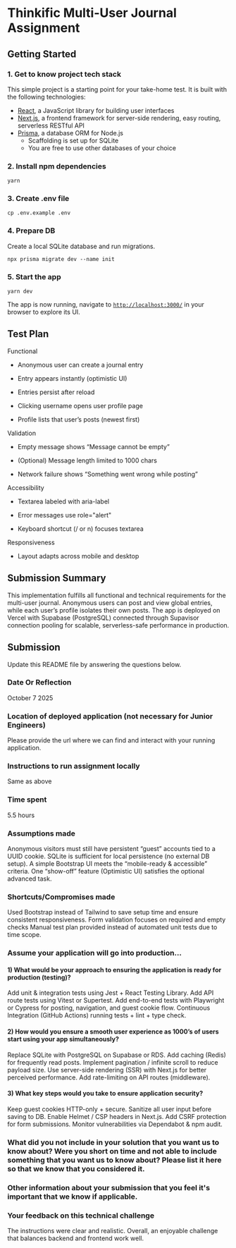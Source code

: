 # Thinkific Multi-User Journal Assignment

## Getting Started

### 1. Get to know project tech stack

This simple project is a starting point for your take-home test. It is built with the following technologies:

- [React](https://reactjs.org/), a JavaScript library for building user interfaces
- [Next.js](https://nextjs.org/), a frontend framework for server-side rendering, easy routing, serverless RESTful API
- [Prisma](https://www.prisma.io/), a database ORM for Node.js
  - Scaffolding is set up for SQLite
  - You are free to use other databases of your choice

### 2. Install npm dependencies

```
yarn
```

### 3. Create .env file

```
cp .env.example .env
```

### 4. Prepare DB

Create a local SQLite database and run migrations.

```
npx prisma migrate dev --name init
```

### 5. Start the app

```
yarn dev
```

The app is now running, navigate to [`http://localhost:3000/`](http://localhost:3000/) in your browser to explore its UI.


## Test Plan
Functional

- Anonymous user can create a journal entry

- Entry appears instantly (optimistic UI)

- Entries persist after reload

- Clicking username opens user profile page

- Profile lists that user’s posts (newest first)

Validation

- Empty message shows “Message cannot be empty”

- (Optional) Message length limited to 1000 chars

- Network failure shows “Something went wrong while posting”

Accessibility

- Textarea labeled with aria-label

- Error messages use role="alert"

- Keyboard shortcut (/ or n) focuses textarea

Responsiveness

- Layout adapts across mobile and desktop

## Submission Summary

This implementation fulfills all functional and technical requirements for the multi-user journal. Anonymous users can post and view global entries, while each user’s profile isolates their own posts. The app is deployed on Vercel with Supabase (PostgreSQL) connected through Supavisor connection pooling for scalable, serverless-safe performance in production.


## Submission

Update this README file by answering the questions below.

### Date Or Reflection

October 7 2025

### Location of deployed application (not necessary for Junior Engineers)

Please provide the url where we can find and interact with your running application.

### Instructions to run assignment locally

Same as above

### Time spent

5.5 hours

### Assumptions made

Anonymous visitors must still have persistent “guest” accounts tied to a UUID cookie.
SQLite is sufficient for local persistence (no external DB setup).
A simple Bootstrap UI meets the “mobile-ready & accessible” criteria.
One “show-off” feature (Optimistic UI) satisfies the optional advanced task.

### Shortcuts/Compromises made

Used Bootstrap instead of Tailwind to save setup time and ensure consistent responsiveness.
Form validation focuses on required and empty checks
Manual test plan provided instead of automated unit tests due to time scope.

### Assume your application will go into production...

#### 1) What would be your approach to ensuring the application is ready for production (testing)?

Add unit & integration tests using Jest + React Testing Library.
Add API route tests using Vitest or Supertest.
Add end-to-end tests with Playwright or Cypress for posting, navigation, and guest cookie flow.
Continuous Integration (GitHub Actions) running tests + lint + type check.

#### 2) How would you ensure a smooth user experience as 1000’s of users start using your app simultaneously?
Replace SQLite with PostgreSQL on Supabase or RDS.
Add caching (Redis) for frequently read posts.
Implement pagination / infinite scroll to reduce payload size.
Use server-side rendering (SSR) with Next.js for better perceived performance.
Add rate-limiting on API routes (middleware).

#### 3) What key steps would you take to ensure application security?
Keep guest cookies HTTP-only + secure.
Sanitize all user input before saving to DB.
Enable Helmet / CSP headers in Next.js.
Add CSRF protection for form submissions.
Monitor vulnerabilities via Dependabot & npm audit.

### What did you not include in your solution that you want us to know about? Were you short on time and not able to include something that you want us to know about? Please list it here so that we know that you considered it.

### Other information about your submission that you feel it's important that we know if applicable.

### Your feedback on this technical challenge
The instructions were clear and realistic.
Overall, an enjoyable challenge that balances backend and frontend work well.
